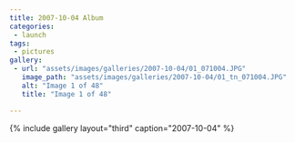 ```yaml
---
title: 2007-10-04 Album
categories:
 - launch
tags:
 - pictures
gallery:
 - url: "assets/images/galleries/2007-10-04/01_071004.JPG"
   image_path: "assets/images/galleries/2007-10-04/01_tn_071004.JPG"
   alt: "Image 1 of 48"
   title: "Image 1 of 48"

---
```


{% include gallery layout="third" caption="2007-10-04" %}
